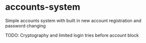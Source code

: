 # accounts-system
Simple accounts system with built in new account registration and password changing

TODO: Cryptography and limited login tries before account block
